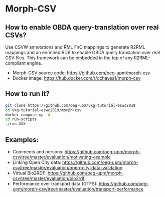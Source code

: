 # Morph-CSV
## How to enable OBDA query-translation over real CSVs?

Use CSVW annotations and RML FnO mappings to generate R2RML mappings and an enriched RDB to enable OBDA query translation over real CSV files. This framework can be embedded in the top of any R2RML-compliant engine.

- Morph-CSV source code: https://github.com/oeg-upm/morph-csv
- Docker image: https://hub.docker.com/r/dchaves1/morph-csv


## How to run it?

```bash
git clone https://github.com/oeg-upm/vkg-tutorial-eswc2019
cd vkg-tutorial-eswc2019/morph-csv
docker-compose up -d
cd run-scripts
./run-XXX
```


## Examples:

- Comments and persons: https://github.com/oeg-upm/morph-csv/tree/master/evaluation/motivating-example
- Linking Open City data: https://github.com/oeg-upm/morph-csv/tree/master/evaluation/open-city-data-validation
- Virtual Bio2RDF: https://github.com/oeg-upm/morph-csv/tree/master/evaluation/bio2rdf
- Performance over transport data (GTFS): https://github.com/oeg-upm/morph-csv/tree/master/evaluation/transport-performance
